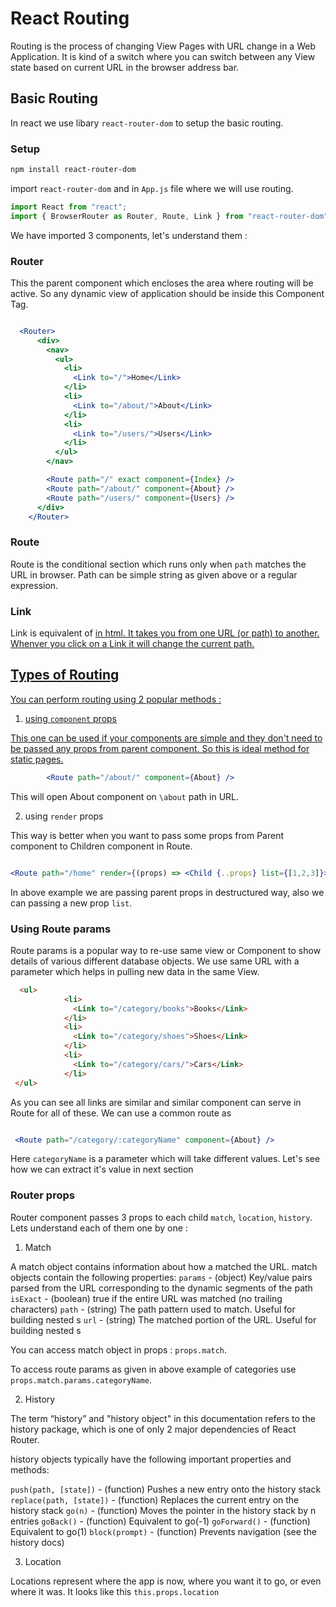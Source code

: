 # React Routing

Routing is the process of changing View Pages with URL change in a Web Application. It is kind of a switch where you can switch between any View state based on current URL in the browser address bar.

## Basic Routing

In react we use libary `react-router-dom` to setup the basic routing.

### Setup 

```bash
npm install react-router-dom

```

import `react-router-dom` and in `App.js` file where we will use routing.

```js
import React from "react";
import { BrowserRouter as Router, Route, Link } from "react-router-dom";

```

We have imported 3 components, let's understand them :

### Router 

This the parent component which encloses the area where routing will be active. So any dynamic view of application should be inside this Component Tag.


```jsx

  <Router>
      <div>
        <nav>
          <ul>
            <li>
              <Link to="/">Home</Link>
            </li>
            <li>
              <Link to="/about/">About</Link>
            </li>
            <li>
              <Link to="/users/">Users</Link>
            </li>
          </ul>
        </nav>

        <Route path="/" exact component={Index} />
        <Route path="/about/" component={About} />
        <Route path="/users/" component={Users} />
      </div>
    </Router>


```

### Route

Route is the conditional section which runs only when `path` matches the URL in browser. Path can be simple string as given above or a regular expression.

### Link

Link is equivalent of <a href=""> in html. It takes you from one URL (or path) to another. Whenver you click on a Link it will change the current path.



## Types of Routing

You can perform routing using 2 popular methods :

1. using `component` props

This one can be used if your components are simple and they don't need to be passed any props from parent component. So this is ideal method for static pages.

```jsx
        <Route path="/about/" component={About} />
```

This will open About component on `\about` path in URL. 

2. using `render` props

This way is better when you want to pass some props from Parent component to Children component in Route.

```jsx

<Route path="/home" render={(props) => <Child {..props} list={[1,2,3]}> Home</Child>}/>

```
In above example we are passing parent props in destructured way, also we can passing a new prop `list`.


### Using Route params

Route params is a popular way to re-use same view or Component to show details of various different database objects. We use same URL with a parameter which helps in pulling new data in the same View.

```html
  <ul>
            <li>
              <Link to="/category/books">Books</Link>
            </li>
            <li>
              <Link to="/category/shoes">Shoes</Link>
            </li>
            <li>
              <Link to="/category/cars/">Cars</Link>
            </li>
 </ul>

```

As you can see all links are similar and similar component can serve in Route for all of these. We can use a common route as

```jsx

 <Route path="/category/:categoryName" component={About} />

```
Here `categoryName` is a parameter which will take different values. Let's see how we can extract it's value in next section


### Router props

Router component passes 3 props to each child `match`, `location`, `history`. Lets understand each of them one by one :


1. Match

A match object contains information about how a <Route path> matched the URL. match objects contain the following properties:
`params` - (object) Key/value pairs parsed from the URL corresponding to the dynamic segments of the path
`isExact` - (boolean) true if the entire URL was matched (no trailing characters)
`path` - (string) The path pattern used to match. Useful for building nested <Route>s
`url` - (string) The matched portion of the URL. Useful for building nested <Link>s


You can access match object in props : `props.match`. 

To access route params as given in above example of categories use `props.match.params.categoryName`. 

2. History

The term “history” and "history object" in this documentation refers to the history package, which is one of only 2 major dependencies of React Router.

history objects typically have the following important properties and methods:

`push(path, [state])` - (function) Pushes a new entry onto the history stack
`replace(path, [state])` - (function) Replaces the current entry on the history stack
`go(n)` - (function) Moves the pointer in the history stack by n entries
`goBack()` - (function) Equivalent to go(-1)
`goForward()` - (function) Equivalent to go(1)
`block(prompt)` - (function) Prevents navigation (see the history docs)


3. Location

Locations represent where the app is now, where you want it to go, or even where it was. It looks like this `this.props.location`